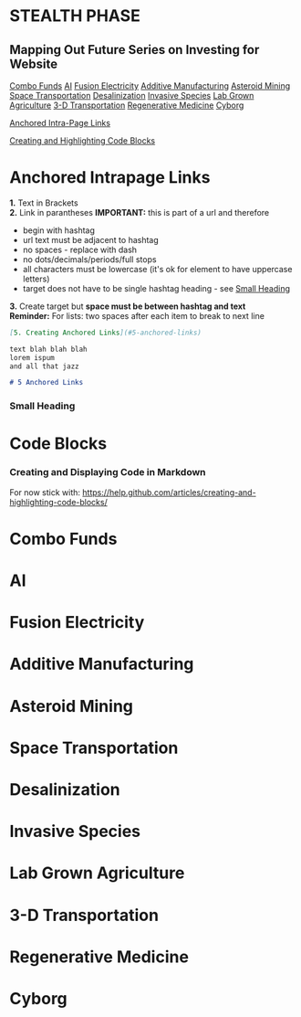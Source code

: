 # STEALTH PHASE
## Mapping Out Future Series on Investing for Website

[Combo Funds](#Combo-Funds)
[AI](#AI)
[Fusion Electricity](#Fusion-Electricity)
[Additive Manufacturing](#Additive-Manufacturing)
[Asteroid Mining](#Asteroid-Mining)
[Space Transportation](#Space-Transportation)
[Desalinization](#Desalinization)
[Invasive Species](#Invasive-Species)
[Lab Grown Agriculture](#Lab-Grown-Agriculture)
[3-D Transportation](#3-D-Transportation)
[Regenerative Medicine](#Regenerative-Medicine)
[Cyborg](#Cyborg)

[Anchored Intra-Page Links](#anchored-intrapage-links)

[Creating and Highlighting Code Blocks](#code-blocks)

# Anchored Intrapage Links

**1.** Text in Brackets  
**2.** Link in parantheses **IMPORTANT:** this is part of a url and therefore
* begin with hashtag  
* url text must be adjacent to hashtag  
* no spaces - replace with dash
* no dots/decimals/periods/full stops
* all characters must be lowercase (it's ok for element to have uppercase letters)  
* target does not have to be single hashtag heading - see [Small Heading](#small-heading)  

**3.** Create target but **space must be between hashtag and text**  
**Reminder:** For lists: two spaces after each item to break to next line  
```markdown
[5. Creating Anchored Links](#5-anchored-links)  

text blah blah blah
lorem ispum
and all that jazz

# 5 Anchored Links
``` 

### Small Heading

# Code Blocks

### Creating and Displaying Code in Markdown

For now stick with: https://help.github.com/articles/creating-and-highlighting-code-blocks/ 

 

# Combo Funds
# AI
# Fusion Electricity
# Additive Manufacturing
# Asteroid Mining
# Space Transportation
# Desalinization
# Invasive Species
# Lab Grown Agriculture
# 3-D Transportation
# Regenerative Medicine
# Cyborg
